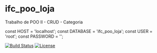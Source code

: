 # ifc_poo_loja

Trabalho de POO II - CRUD - Categoria

const HOST = 'localhost';
const DATABASE = 'ifc_poo_loja';
const USER = 'root';
const PASSWORD = '';

[![Build Status](https://api.travis-ci.org/cakephp/app.png)](https://travis-ci.org/cakephp/app)
[![License](https://poser.pugx.org/cakephp/app/license.svg)](https://packagist.org/packages/cakephp/app)

